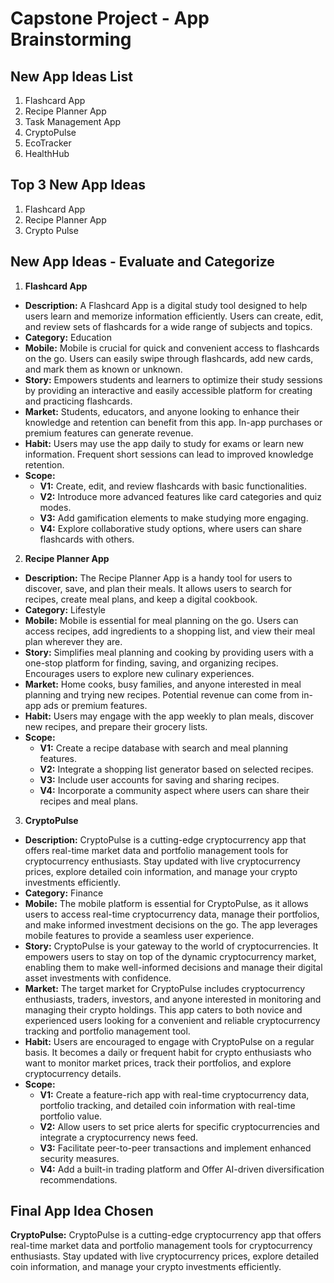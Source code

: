 Capstone Project - App Brainstorming 
===

## New App Ideas List
1. Flashcard App
2. Recipe Planner App
3. Task Management App
4. CryptoPulse
5. EcoTracker
6. HealthHub

## Top 3 New App Ideas
1. Flashcard App
2. Recipe Planner App
3. Crypto Pulse

## New App Ideas - Evaluate and Categorize


1. **Flashcard App**

- **Description:** A Flashcard App is a digital study tool designed to help users learn and memorize information efficiently. Users can create, edit, and review sets of flashcards for a wide range of subjects and topics.
- **Category:** Education
- **Mobile:** Mobile is crucial for quick and convenient access to flashcards on the go. Users can easily swipe through flashcards, add new cards, and mark them as known or unknown.
- **Story:** Empowers students and learners to optimize their study sessions by providing an interactive and easily accessible platform for creating and practicing flashcards.
- **Market:** Students, educators, and anyone looking to enhance their knowledge and retention can benefit from this app. In-app purchases or premium features can generate revenue.
- **Habit:** Users may use the app daily to study for exams or learn new information. Frequent short sessions can lead to improved knowledge retention.
- **Scope:**
  - **V1:** Create, edit, and review flashcards with basic functionalities.
  - **V2:** Introduce more advanced features like card categories and quiz modes.
  - **V3:** Add gamification elements to make studying more engaging.
  - **V4:** Explore collaborative study options, where users can share flashcards with others.

2. **Recipe Planner App**

- **Description:** The Recipe Planner App is a handy tool for users to discover, save, and plan their meals. It allows users to search for recipes, create meal plans, and keep a digital cookbook.
- **Category:** Lifestyle
- **Mobile:** Mobile is essential for meal planning on the go. Users can access recipes, add ingredients to a shopping list, and view their meal plan wherever they are.
- **Story:** Simplifies meal planning and cooking by providing users with a one-stop platform for finding, saving, and organizing recipes. Encourages users to explore new culinary experiences.
- **Market:** Home cooks, busy families, and anyone interested in meal planning and trying new recipes. Potential revenue can come from in-app ads or premium features.
- **Habit:** Users may engage with the app weekly to plan meals, discover new recipes, and prepare their grocery lists.
- **Scope:**
  - **V1:** Create a recipe database with search and meal planning features.
  - **V2:** Integrate a shopping list generator based on selected recipes.
  - **V3:** Include user accounts for saving and sharing recipes.
  - **V4:** Incorporate a community aspect where users can share their recipes and meal plans.

3. **CryptoPulse**

- **Description:** CryptoPulse is a cutting-edge cryptocurrency app that offers real-time market data and portfolio management tools for cryptocurrency enthusiasts. Stay updated with live cryptocurrency prices, explore detailed coin information, and manage your crypto investments efficiently.
- **Category:** Finance
- **Mobile:** The mobile platform is essential for CryptoPulse, as it allows users to access real-time cryptocurrency data, manage their portfolios, and make informed investment decisions on the go. The app leverages mobile features to provide a seamless user experience.
- **Story:** CryptoPulse is your gateway to the world of cryptocurrencies. It empowers users to stay on top of the dynamic cryptocurrency market, enabling them to make well-informed decisions and manage their digital asset investments with confidence.
- **Market:** The target market for CryptoPulse includes cryptocurrency enthusiasts, traders, investors, and anyone interested in monitoring and managing their crypto holdings. This app caters to both novice and experienced users looking for a convenient and reliable cryptocurrency tracking and portfolio management tool.
- **Habit:** Users are encouraged to engage with CryptoPulse on a regular basis. It becomes a daily or frequent habit for crypto enthusiasts who want to monitor market prices, track their portfolios, and explore cryptocurrency details.
- **Scope:**
  - **V1:** Create a feature-rich app with real-time cryptocurrency data, portfolio tracking, and detailed coin information with real-time portfolio value.
  - **V2:** Allow users to set price alerts for specific cryptocurrencies and integrate a cryptocurrency news feed.
  - **V3:** Facilitate peer-to-peer transactions and implement enhanced security measures.
  - **V4:** Add a built-in trading platform and Offer AI-driven diversification recommendations.

## Final App Idea Chosen

**CryptoPulse:** CryptoPulse is a cutting-edge cryptocurrency app that offers real-time market data and portfolio management tools for cryptocurrency enthusiasts. Stay updated with live cryptocurrency prices, explore detailed coin information, and manage your crypto investments efficiently.
